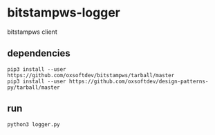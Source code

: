 # bitstampws-logger
bitstampws client


## dependencies
```
pip3 install --user https://github.com/oxsoftdev/bitstampws/tarball/master
pip3 install --user https://github.com/oxsoftdev/design-patterns-py/tarball/master
```

## run
```
python3 logger.py
```

